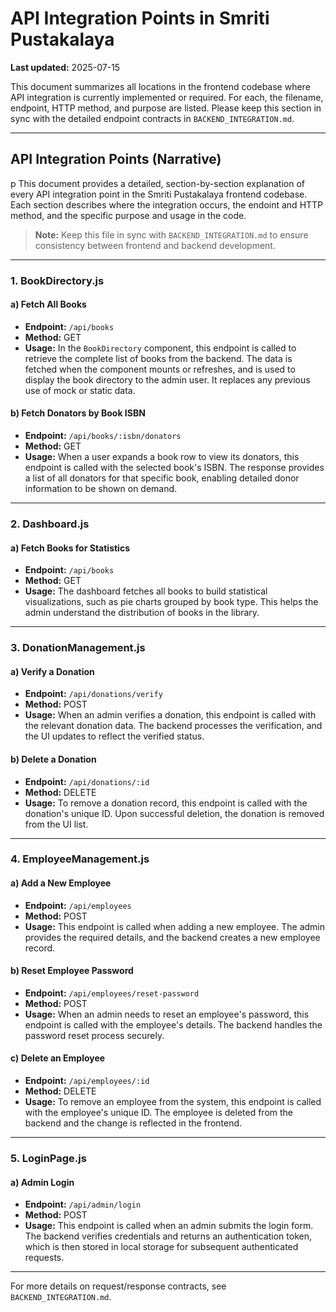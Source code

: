# API Integration Points in Smriti Pustakalaya

**Last updated:** 2025-07-15

This document summarizes all locations in the frontend codebase where API integration is currently implemented or required. For each, the filename, endpoint, HTTP method, and purpose are listed. Please keep this section in sync with the detailed endpoint contracts in `BACKEND_INTEGRATION.md`.

---

## API Integration Points (Narrative)
p
This document provides a detailed, section-by-section explanation of every API integration point in the Smriti Pustakalaya frontend codebase. Each section describes where the integration occurs, the endoint and HTTP method, and the specific purpose and usage in the code. 

> **Note:** Keep this file in sync with `BACKEND_INTEGRATION.md` to ensure consistency between frontend and backend development.

---

### 1. BookDirectory.js

#### a) Fetch All Books
- **Endpoint:** `/api/books`
- **Method:** GET
- **Usage:** In the `BookDirectory` component, this endpoint is called to retrieve the complete list of books from the backend. The data is fetched when the component mounts or refreshes, and is used to display the book directory to the admin user. It replaces any previous use of mock or static data.

#### b) Fetch Donators by Book ISBN
- **Endpoint:** `/api/books/:isbn/donators`
- **Method:** GET
- **Usage:** When a user expands a book row to view its donators, this endpoint is called with the selected book's ISBN. The response provides a list of all donators for that specific book, enabling detailed donor information to be shown on demand.

---

### 2. Dashboard.js

#### a) Fetch Books for Statistics
- **Endpoint:** `/api/books`
- **Method:** GET
- **Usage:** The dashboard fetches all books to build statistical visualizations, such as pie charts grouped by book type. This helps the admin understand the distribution of books in the library.

---

### 3. DonationManagement.js

#### a) Verify a Donation
- **Endpoint:** `/api/donations/verify`
- **Method:** POST
- **Usage:** When an admin verifies a donation, this endpoint is called with the relevant donation data. The backend processes the verification, and the UI updates to reflect the verified status.

#### b) Delete a Donation
- **Endpoint:** `/api/donations/:id`
- **Method:** DELETE
- **Usage:** To remove a donation record, this endpoint is called with the donation's unique ID. Upon successful deletion, the donation is removed from the UI list.

---

### 4. EmployeeManagement.js

#### a) Add a New Employee
- **Endpoint:** `/api/employees`
- **Method:** POST
- **Usage:** This endpoint is called when adding a new employee. The admin provides the required details, and the backend creates a new employee record.

#### b) Reset Employee Password
- **Endpoint:** `/api/employees/reset-password`
- **Method:** POST
- **Usage:** When an admin needs to reset an employee's password, this endpoint is called with the employee's details. The backend handles the password reset process securely.

#### c) Delete an Employee
- **Endpoint:** `/api/employees/:id`
- **Method:** DELETE
- **Usage:** To remove an employee from the system, this endpoint is called with the employee's unique ID. The employee is deleted from the backend and the change is reflected in the frontend.

---

### 5. LoginPage.js

#### a) Admin Login
- **Endpoint:** `/api/admin/login`
- **Method:** POST
- **Usage:** This endpoint is called when an admin submits the login form. The backend verifies credentials and returns an authentication token, which is then stored in local storage for subsequent authenticated requests.

---


For more details on request/response contracts, see `BACKEND_INTEGRATION.md`.
